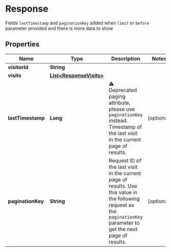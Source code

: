 

# Response

Fields `lastTimestamp` and `paginationKey` added when `limit` or `before` parameter provided and there is more data to show

## Properties

| Name | Type | Description | Notes |
|------------ | ------------- | ------------- | -------------|
|**visitorId** | **String** |  |  |
|**visits** | [**List&lt;ResponseVisits&gt;**](ResponseVisits.md) |  |  |
|**lastTimestamp** | **Long** | ⚠️ Deprecated paging attribute, please use `paginationKey` instead. Timestamp of the last visit in the current page of results.  |  [optional] |
|**paginationKey** | **String** | Request ID of the last visit in the current page of results. Use this value in the following request as the `paginationKey` parameter to get the next page of results. |  [optional] |



